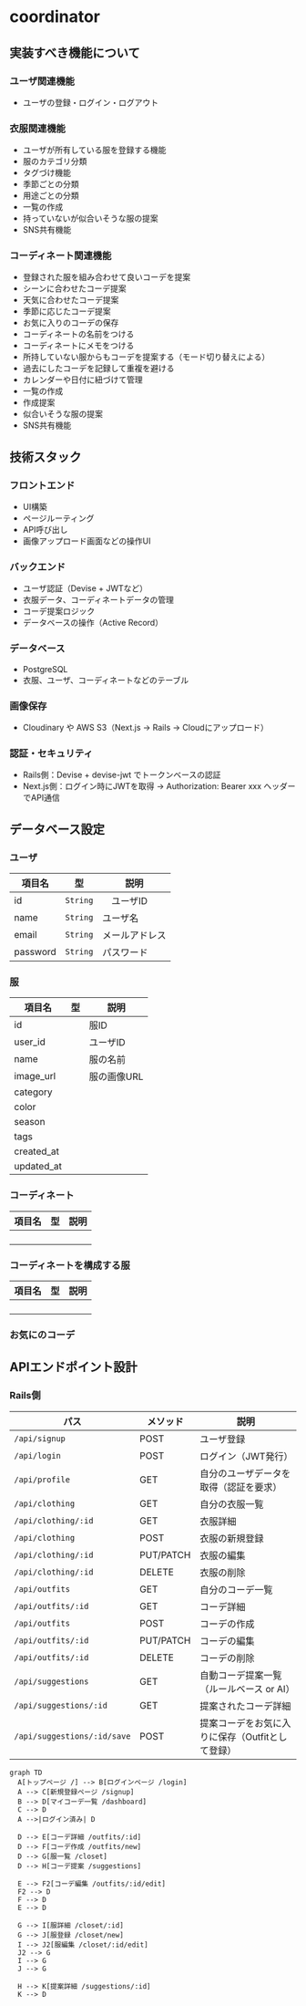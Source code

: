 # coordinator
## 実装すべき機能について

### ユーザ関連機能
- ユーザの登録・ログイン・ログアウト

### 衣服関連機能
- ユーザが所有している服を登録する機能
- 服のカテゴリ分類
- タグづけ機能
- 季節ごとの分類
- 用途ごとの分類
- 一覧の作成
- 持っていないが似合いそうな服の提案
- SNS共有機能


### コーディネート関連機能
- 登録された服を組み合わせて良いコーデを提案
- シーンに合わせたコーデ提案
- 天気に合わせたコーデ提案
- 季節に応じたコーデ提案
- お気に入りのコーデの保存
- コーディネートの名前をつける
- コーディネートにメモをつける
- 所持していない服からもコーデを提案する（モード切り替えによる）
- 過去にしたコーデを記録して重複を避ける
- カレンダーや日付に紐づけて管理
- 一覧の作成
- 作成提案
- 似合いそうな服の提案
- SNS共有機能

## 技術スタック
### フロントエンド
- UI構築
- ページルーティング
- API呼び出し
- 画像アップロード画面などの操作UI

### バックエンド
- ユーザ認証（Devise + JWTなど）
- 衣服データ、コーディネートデータの管理
- コーデ提案ロジック
- データベースの操作（Active Record）

### データベース
- PostgreSQL
- 衣服、ユーザ、コーディネートなどのテーブル

### 画像保存
- Cloudinary や AWS S3（Next.js → Rails → Cloudにアップロード）

### 認証・セキュリティ
- Rails側：Devise + devise-jwt でトークンベースの認証
- Next.js側：ログイン時にJWTを取得 → Authorization: Bearer xxx ヘッダーでAPI通信

## データベース設定
### ユーザ
| 項目名 | 型 | 説明 |
| --- | --- | --- |
| id | `String` |　ユーザID　|
| name | `String` | ユーザ名 |
| email | `String` | メールアドレス |
| password | `String` | パスワード |

### 服
| 項目名 | 型 | 説明 |
| --- | --- | --- |
| id |  | 服ID |
| user_id |  | ユーザID |
| name |  | 服の名前 |
| image_url |  | 服の画像URL |
| category |  |  |
| color |  |  |
| season |  |  |
| tags |  |  |
| created_at |  |  | 
| updated_at |  |  |


### コーディネート
| 項目名 | 型 | 説明 |
| --- | --- | --- |
||||
||||
||||
||||
### コーディネートを構成する服
| 項目名 | 型 | 説明 |
| --- | --- | --- |
||||
||||
||||
||||
### お気にのコーデ

## APIエンドポイント設計
### Rails側
| パス | メソッド | 説明 |
| --- | --- | --- |
| `/api/signup` | POST | ユーザ登録 |
| `/api/login` | POST | ログイン（JWT発行） |
| `/api/profile` | GET | 自分のユーザデータを取得（認証を要求） |
| `/api/clothing` | GET | 自分の衣服一覧 |
| `/api/clothing/:id` | GET | 衣服詳細 |
| `/api/clothing` | POST | 衣服の新規登録 |
| `/api/clothing/:id` | PUT/PATCH | 衣服の編集 |
| `/api/clothing/:id` | DELETE | 衣服の削除 |
| `/api/outfits` | GET | 自分のコーデ一覧 |
| `/api/outfits/:id` | GET | コーデ詳細 |
| `/api/outfits` | POST | コーデの作成 |
| `/api/outfits/:id` | PUT/PATCH | コーデの編集 |
| `/api/outfits/:id` | DELETE | コーデの削除 |
| `/api/suggestions` | GET | 自動コーデ提案一覧（ルールベース or AI） |
| `/api/suggestions/:id` | GET | 提案されたコーデ詳細 |
| `/api/suggestions/:id/save` | POST | 提案コーデをお気に入りに保存（Outfitとして登録） |

```mermaid
graph TD
  A[トップページ /] --> B[ログインページ /login]
  A --> C[新規登録ページ /signup]
  B --> D[マイコーデ一覧 /dashboard]
  C --> D
  A -->|ログイン済み| D

  D --> E[コーデ詳細 /outfits/:id]
  D --> F[コーデ作成 /outfits/new]
  D --> G[服一覧 /closet]
  D --> H[コーデ提案 /suggestions]

  E --> F2[コーデ編集 /outfits/:id/edit]
  F2 --> D
  F --> D
  E --> D

  G --> I[服詳細 /closet/:id]
  G --> J[服登録 /closet/new]
  I --> J2[服編集 /closet/:id/edit]
  J2 --> G
  I --> G
  J --> G

  H --> K[提案詳細 /suggestions/:id]
  K --> D

```





